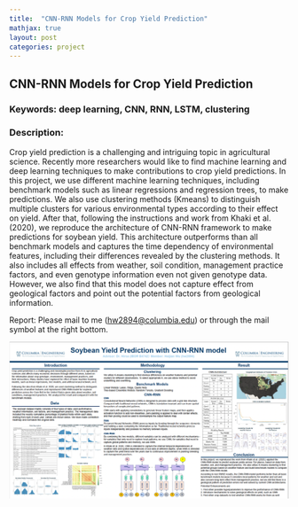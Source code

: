```yaml
---
title:  "CNN-RNN Models for Crop Yield Prediction"
mathjax: true
layout: post
categories: project
---
```

## CNN-RNN Models for Crop Yield Prediction


### Keywords: deep learning, CNN, RNN, LSTM, clustering
 

### Description:
Crop yield prediction is a challenging and intriguing topic in agricultural science. Recently
more researchers would like to find machine learning and deep learning techniques to make
contributions to crop yield predictions. In this project, we use different machine learning techniques, including benchmark models such as linear regressions and regression trees, to make predictions. We also use clustering methods (Kmeans) to distinguish multiple clusters for various environmental types according to their effect on yield. After that, following the instructions and work from Khaki et al. (2020), we reproduce the architecture of CNN-RNN framework to make predictions for soybean yield. This architecture outperforms than all benchmark models and captures the time dependency of environmental features, including their differences revealed by the clustering methods. It also includes all effects from weather, soil condition, management practice factors, and even genotype information even not given genotype data. However, we also find that this model does not capture effect from geological factors and point out the potential factors from geological information.

Report: Please mail to me (hw2894@columbia.edu) or through the mail symbol at the right bottom.
 
![poster](/assets/EIB3_Poster.png)
